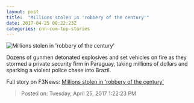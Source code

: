 ```yaml
---
layout: post
title:  "Millions stolen in 'robbery of the century'"
date: 2017-04-25 08:22:23Z
categories: cnn-com-top-stories
---
```


![Millions stolen in 'robbery of the century'](http://i2.cdn.cnn.com/cnnnext/dam/assets/170425020621-02-paraguay-vault-robbery-super-tease.jpg)

Dozens of gunmen detonated explosives and set vehicles on fire as they stormed a private security firm in Paraguay, taking millions of dollars and sparking a violent police chase into Brazil.


Full story on F3News: [Millions stolen in 'robbery of the century'](http://www.f3nws.com/n/C4UcrC)

> Posted on: Tuesday, April 25, 2017 1:22:23 PM
